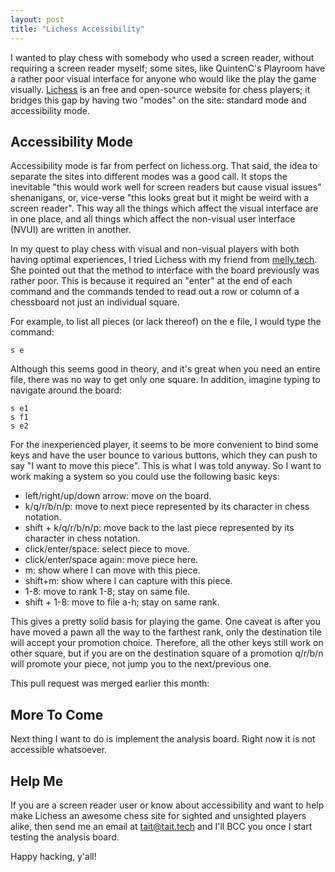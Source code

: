 ```yaml
---
layout: post
title: "Lichess Accessibility"
---
```


I wanted to play chess with somebody who used a screen reader, without requiring a screen reader myself;
some sites, like QuintenC's Playroom have a rather poor visual interface for anyone who would like the play the game visually.
[Lichess](https://lichess.org) is an free and open-source website for chess players;
it bridges this gap by having two "modes" on the site:
standard mode and accessibility mode.

## Accessibility Mode

Accessibility mode is far from perfect on lichess.org.
That said, the idea to separate the sites into different modes was a good call.
It stops the inevitable "this would work well for screen readers but cause visual issues" shenanigans,
or, vice-verse "this looks great but it might be weird with a screen reader".
This way all the things which affect the visual interface are in one place,
and all things which affect the non-visual user interface (NVUI) are written in another.

In my quest to play chess with visual and non-visual players with both having optimal experiences, I tried Lichess with my friend from [melly.tech](https://melly.tech/).
She pointed out that the method to interface with the board previously was rather poor.
This is because it required an "enter" at the end of each command and the commands tended to read out a row or column of a chessboard not just an individual square.

For example, to list all pieces (or lack thereof) on the e file, I would type the command:

```
s e
```

Although this seems good in theory, and it's great when you need an entire file, there was no way to get only one square.
In addition, imagine typing to navigate around the board:

```
s e1
s f1
s e2
```

For the inexperienced player, it seems to be more convenient to bind some keys and have the user bounce to various buttons, which they can push to say "I want to move this piece".
This is what I was told anyway.
So I want to work making a system so you could use the following basic keys:

* left/right/up/down arrow: move on the board.
* k/q/r/b/n/p: move to next piece represented by its character in chess notation.
* shift + k/q/r/b/n/p: move back to the last piece represented by its character in chess notation.
* click/enter/space: select piece to move.
* click/enter/space again: move piece here.
* m: show where I can move with this piece.
* shift+m: show where I can capture with this piece.
* 1-8: move to rank 1-8; stay on same file.
* shift + 1-8: move to file a-h; stay on same rank.

This gives a pretty solid basis for playing the game.
One caveat is after you have moved a pawn all the way to the farthest rank, only the destination tile will accept your promotion choice.
Therefore, all the other keys still work on other square, but if you are on the destination square of a promotion q/r/b/n will promote your piece, not jump you to the next/previous one.

This pull request was merged earlier this month: 

## More To Come

Next thing I want to do is implement the analysis board.
Right now it is not accessible whatsoever.

## Help Me

If you are a screen reader user or know about accessibility and want to help make Lichess an awesome chess site for sighted and unsighted players alike,
then send me an email at <a href="mailto:tait@tait.tech">tait@tait.tech</a> and I'll BCC you once I start testing the analysis board.

Happy hacking, y'all!
